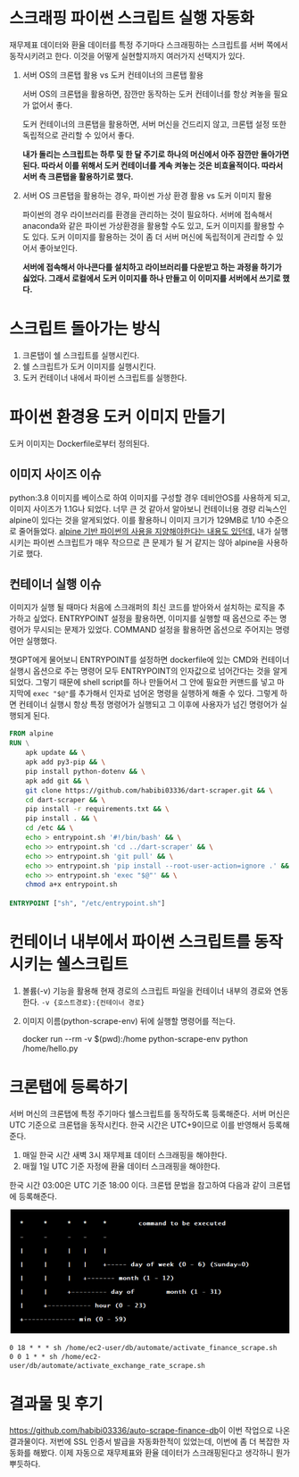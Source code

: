 # 스크래핑 파이썬 스크립트 실행 자동화

재무제표 데이터와 환율 데이터를 특정 주기마다 스크래핑하는 스크립트를 서버 쪽에서 동작시키려고 한다. 이것을 어떻게 실현할지까지 여러가지 선택지가 있다.

1. 서버 OS의 크론탭 활용 vs 도커 컨테이너의 크론탭 활용

   서버 OS의 크론탭을 활용하면, 잠깐만 동작하는 도커 컨테이너를 항상 켜놓을 필요가 없어서 좋다.

   도커 컨테이너의 크론탭을 활용하면, 서버 머신을 건드리지 않고, 크론탭 설정 또한 독립적으로 관리할 수 있어서 좋다.

   **내가 돌리는 스크립트는 하루 및 한 달 주기로 하나의 머신에서 아주 잠깐만 돌아가면 된다. 따라서 이를 위해서 도커 컨테이너를 계속 켜놓는 것은 비효율적이다. 따라서 서버 측 크론탭을 활용하기로 했다.**

2. 서버 OS 크론탭을 활용하는 경우, 파이썬 가상 환경 활용 vs 도커 이미지 활용

   파이썬의 경우 라이브러리를 환경을 관리하는 것이 필요하다. 서버에 접속해서 anaconda와 같은 파이썬 가상환경을 활용할 수도 있고, 도커 이미지를 활용할 수도 있다. 도커 이미지를 활용하는 것이 좀 더 서버 머신에 독립적이게 관리할 수 있어서 좋아보인다.

   **서버에 접속해서 아나콘다를 설치하고 라이브러리를 다운받고 하는 과정을 하기가 싫었다. 그래서 로컬에서 도커 이미지를 하나 만들고 이 이미지를 서버에서 쓰기로 했다.**

# 스크립트 돌아가는 방식

1. 크론탭이 쉘 스크립트를 실행시킨다.
2. 쉘 스크립트가 도커 이미지를 실행시킨다.
3. 도커 컨테이너 내에서 파이썬 스크립트를 실행한다.

# 파이썬 환경용 도커 이미지 만들기

도커 이미지는 Dockerfile로부터 정의된다.

## 이미지 사이즈 이슈

python:3.8 이미지를 베이스로 하여 이미지를 구성할 경우 데비안OS를 사용하게 되고, 이미지 사이즈가 1.1G나 되었다. 너무 큰 것 같아서 알아보니 컨테이너용 경량 리눅스인 alpine이 있다는 것을 알게되었다. 이를 활용하니 이미지 크기가 129MB로 1/10 수준으로 줄어들었다. [alpine 기반 파이썬의 사용을 지양해야한다는 내용도 있던데,](https://eden-do.tistory.com/64) 내가 실행시키는 파이썬 스크립트가 매우 작으므로 큰 문제가 될 거 같지는 않아 alpine을 사용하기로 했다.

## 컨테이너 실행 이슈

이미지가 실행 될 때마다 처음에 스크래퍼의 최신 코드를 받아와서 설치하는 로직을 추가하고 싶었다. ENTRYPOINT 설정을 활용하면, 이미지를 실행할 때 옵션으로 주는 명령어가 무시되는 문제가 있었다. COMMAND 설정을 활용하면 옵션으로 주어지는 명령어만 실행했다.

챗GPT에게 물어보니 ENTRYPOINT를 설정하면 dockerfile에 있는 CMD와 컨테이너 실행시 옵션으로 주는 명령어 모두 ENTRYPOINT의 인자값으로 넘어간다는 것을 알게되었다. 그렇기 때문에 shell script를 하나 만들어서 그 안에 필요한 커맨드를 넣고 마지막에 `exec "$@"`를 추가해서 인자로 넘어온 명령을 실행하게 해줄 수 있다. 그렇게 하면 컨테이너 실행시 항상 특정 명령어가 실행되고 그 이후에 사용자가 넘긴 명령어가 실행되게 된다.

```dockerfile
FROM alpine
RUN \
    apk update && \
    apk add py3-pip && \
    pip install python-dotenv && \
    apk add git && \
    git clone https://github.com/habibi03336/dart-scraper.git && \
    cd dart-scraper && \
    pip install -r requirements.txt && \
    pip install . && \
    cd /etc && \
    echo > entrypoint.sh '#!/bin/bash' && \
    echo >> entrypoint.sh 'cd ../dart-scraper' && \
    echo >> entrypoint.sh 'git pull' && \
    echo >> entrypoint.sh 'pip install --root-user-action=ignore .' && \
    echo >> entrypoint.sh 'exec "$@"' && \
    chmod a+x entrypoint.sh

ENTRYPOINT ["sh", "/etc/entrypoint.sh"]
```

# 컨테이너 내부에서 파이썬 스크립트를 동작시키는 쉘스크립트

1. 볼륨(-v) 기능을 활용해 현재 경로의 스크립트 파일을 컨테이너 내부의 경로와 연동한다. `-v {호스트경로}:{컨테이너 경로}`

2. 이미지 이름(python-scrape-env) 뒤에 실행할 명령어를 적는다.

   docker run --rm -v $(pwd):/home python-scrape-env python /home/hello.py

# 크론탭에 등록하기

서버 머신의 크론탭에 특정 주기마다 쉘스크립트를 동작하도록 등록해준다. 서버 머신은 UTC 기준으로 크론탭을 동작시킨다. 한국 시간은 UTC+9이므로 이를 반영해서 등록해준다.

1. 매일 한국 시간 새벽 3시 재무제표 데이터 스크래핑을 해야한다.
2. 매월 1일 UTC 기준 자정에 환율 데이터 스크래핑을 해야한다.

한국 시간 03:00은 UTC 기준 18:00 이다. 크론탭 문법을 참고하여 다음과 같이 크론탭에 등록해준다.

<div style="text-align: center;">
    <img src="https://raw.githubusercontent.com/habibi03336/case-study/master/2023-09-05-automate-scraping/img/crontab-syntax.webp" alt="quick sort recursion" width="500"/>
</div>

```crontab
0 18 * * * sh /home/ec2-user/db/automate/activate_finance_scrape.sh
0 0 1 * * sh /home/ec2-user/db/automate/activate_exchange_rate_scrape.sh
```

# 결과물 및 후기

<https://github.com/habibi03336/auto-scrape-finance-db>이 이번 작업으로 나온 결과물이다. 저번에 SSL 인증서 발급을 자동화한적이 있었는데, 이번에 좀 더 복잡한 자동화를 해봤다. 이제 자동으로 재무제표와 환율 데이터가 스크래핑된다고 생각하니 뭔가 뿌듯하다.
